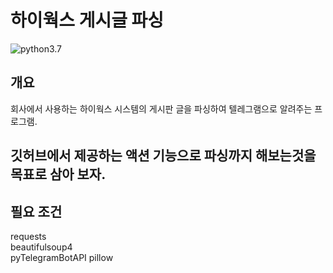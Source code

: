 # 하이웍스 게시글 파싱

![python3.7](https://img.shields.io/badge/python-3.7-green.svg)

## 개요
회사에서 사용하는 하이웍스 시스템의 게시판 글을 파싱하여 텔레그램으로 알려주는 프로그램.

## 깃허브에서 제공하는 액션 기능으로 파싱까지 해보는것을 목표로 삼아 보자.

## 필요 조건 
requests  
beautifulsoup4  
pyTelegramBotAPI
pillow